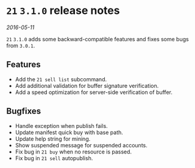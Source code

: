 # `21` `3.1.0` release notes

*2016-05-11*

`21` `3.1.0` adds some backward-compatible features and fixes some bugs from `3.0.1`.

## Features

- Add the `21 sell list` subcommand.
- Add additional validation for buffer signature verification.
- Add a speed optimization for server-side verification of buffer.

## Bugfixes

- Handle exception when publish fails.
- Update manifest quick buy with base path.
- Update help string for mining.
- Show suspended message for suspended accounts.
- Fix bug in `21 buy` when no resource is passed.
- Fix bug in `21 sell` autopublish.

